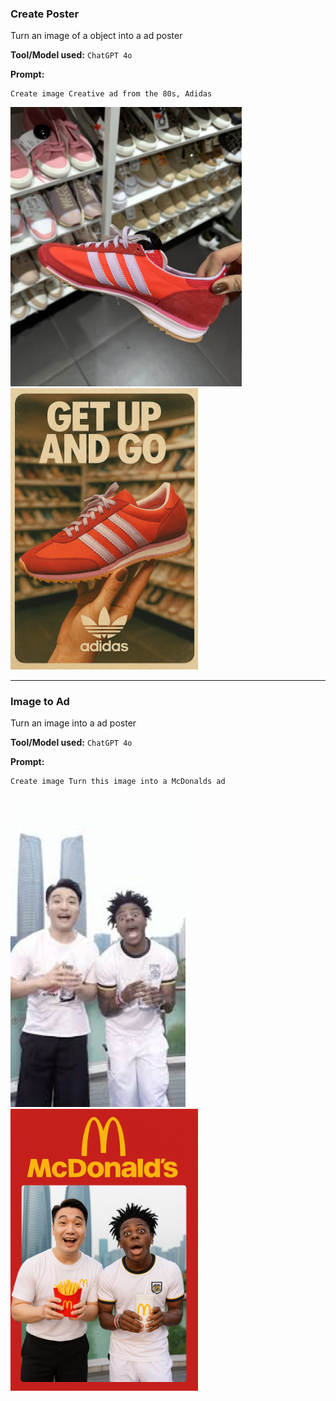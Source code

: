 ### Create Poster
Turn an image of a object into a ad poster

**Tool/Model used:** `ChatGPT 4o` 

**Prompt:**
```
Create image Creative ad from the 80s, Adidas
```

<img src="assets/ad-poster-before.png" width="370"> <img src="assets/ad-poster-after.png" width="300">

---


### Image to Ad
Turn an image into a ad poster

**Tool/Model used:** `ChatGPT 4o` 

**Prompt:**
```
Create image Turn this image into a McDonalds ad
```
<img src="assets/image-ad-before.png" width="280"> <img src="assets/image-ad-after.png" width="300">
